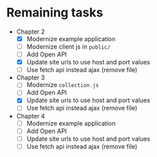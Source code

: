# Remaining tasks

- Chapter 2
  - [x] Modernize example application
  - [ ] Modernize client js in `public/`
  - [ ] Add Open API
  - [x] Update site urls to use host and port values
  - [ ] Use fetch api instead ajax (remove file)
- Chapter 3
  - [ ] Modernize `collection.js`
  - [ ] Add Open API
  - [x] Update site urls to use host and port values
  - [ ] Use fetch api instead ajax (remove file)
- Chapter 4
  - [ ] Modernize example application
  - [ ] Add Open API
  - [ ] Update site urls to use host and port values
  - [ ] Use fetch api instead ajax (remove file)
